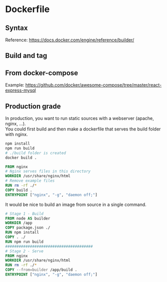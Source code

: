 # Dockerfile

## Syntax
Reference: https://docs.docker.com/engine/reference/builder/  

## Build and tag

## From docker-compose
Example: https://github.com/docker/awesome-compose/tree/master/react-express-mysql  

## Production grade
In production, you want to run static sources with a webserver (apache, nginx, ...).  
You could first build and then make a dockerfile that serves the build folder with nginx.  
```bash
npm install
npm run build
# ./build folder is created
docker build .
```
```Dockerfile
FROM nginx
# Nginx serves files in this directory
WORKDIR /usr/share/nginx/html
# Remove example files
RUN rm -rf ./*
COPY build .
ENTRYPOINT ["nginx", "-g", "daemon off;"]
```

It would be nice to build an image from source in a single command.  
```Dockerfile
# Stage 1 - Build
FROM node AS builder
WORKDIR /app
COPY package.json ./
RUN npm install 
COPY . ./
RUN npm run build
#######################################
# Stage 2 - Serve
FROM nginx
WORKDIR /usr/share/nginx/html
RUN rm -rf ./*
COPY --from=builder /app/build .
ENTRYPOINT ["nginx", "-g", "daemon off;"]
```
